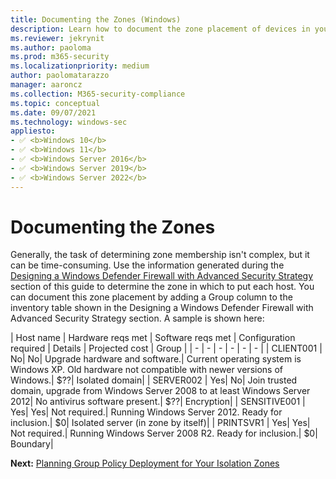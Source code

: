 ```yaml
---
title: Documenting the Zones (Windows)
description: Learn how to document the zone placement of devices in your design for Windows Defender Firewall with Advanced Security.
ms.reviewer: jekrynit
ms.author: paoloma
ms.prod: m365-security
ms.localizationpriority: medium
author: paolomatarazzo
manager: aaroncz
ms.collection: M365-security-compliance
ms.topic: conceptual
ms.date: 09/07/2021
ms.technology: windows-sec
appliesto:
- ✅ <b>Windows 10</b>
- ✅ <b>Windows 11</b>
- ✅ <b>Windows Server 2016</b>
- ✅ <b>Windows Server 2019</b>
- ✅ <b>Windows Server 2022</b>
---
```


# Documenting the Zones


Generally, the task of determining zone membership isn't complex, but it can be time-consuming. Use the information generated during the [Designing a Windows Defender Firewall with Advanced Security Strategy](designing-a-windows-firewall-with-advanced-security-strategy.md) section of this guide to determine the zone in which to put each host. You can document this zone placement by adding a Group column to the inventory table shown in the Designing a Windows Defender Firewall with Advanced Security Strategy section. A sample is shown here:

| Host name | Hardware reqs met | Software reqs met | Configuration required | Details | Projected cost | Group |
| - | - | - | - | - | - |
| CLIENT001 | No| No| Upgrade hardware and software.| Current operating system is Windows XP. Old hardware not compatible with newer versions of Windows.| $??| Isolated domain| 
| SERVER002 | Yes| No| Join trusted domain, upgrade from Windows Server 2008 to at least Windows Server 2012| No antivirus software present.| $??| Encryption| 
| SENSITIVE001 | Yes| Yes| Not required.| Running Windows Server 2012. Ready for inclusion.| $0| Isolated server (in zone by itself)| 
| PRINTSVR1 | Yes| Yes| Not required.| Running Windows Server 2008 R2. Ready for inclusion.| $0| Boundary| 

**Next:** [Planning Group Policy Deployment for Your Isolation Zones](planning-group-policy-deployment-for-your-isolation-zones.md)
